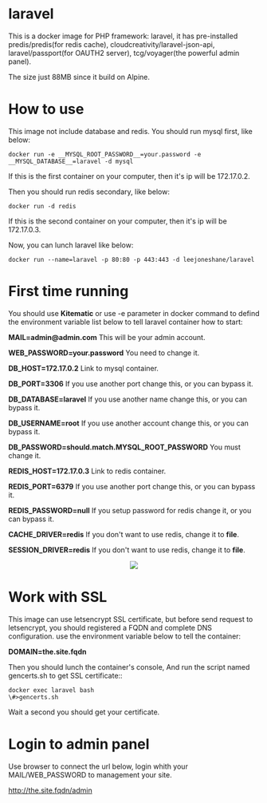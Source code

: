 # laravel
This is a docker image for PHP framework: laravel, it has pre-installed predis/predis(for redis cache), cloudcreativity/laravel-json-api, laravel/passport(for OAUTH2 server), tcg/voyager(the powerful admin panel).

The size just 88MB since it build on Alpine.

# How to use
This image not include database and redis. You should run mysql first, like below:
```
docker run -e __MYSQL_ROOT_PASSWORD__=your.password -e __MYSQL_DATABASE__=laravel -d mysql
```
If this is the first container on your computer, then it's ip will be 172.17.0.2.

Then you should run redis secondary, like below:
```
docker run -d redis
```
If this is the second container on your computer, then it's ip will be 172.17.0.3.

Now, you can lunch laravel like below:
```
docker run --name=laravel -p 80:80 -p 443:443 -d leejoneshane/laravel
```
# First time running

You should use __Kitematic__ or use -e parameter in docker command to defind the environment variable list below to tell laravel container how to start:

__MAIL=admin@admin.com__ This will be your admin account.

__WEB_PASSWORD=your.password__ You need to change it.

__DB_HOST=172.17.0.2__ Link to mysql container.

__DB_PORT=3306__ If you use another port change this, or you can bypass it.

__DB_DATABASE=laravel__ If you use another name change this, or you can bypass it.

__DB_USERNAME=root__ If you use another account change this, or you can bypass it.

__DB_PASSWORD=should.match.MYSQL_ROOT_PASSWORD__ You must change it.

__REDIS_HOST=172.17.0.3__ Link to redis container.

__REDIS_PORT=6379__ If you use another port change this, or you can bypass it.

__REDIS_PASSWORD=null__ If you setup password for redis change it, or you can bypass it.

__CACHE_DRIVER=redis__ If you don't want to use redis, change it to __file__.

__SESSION_DRIVER=redis__ If you don't want to use redis, change it to __file__.

<div align="center">
<img src="https://github.com/leejoneshane/laravel/blob/master/kitematic.png?raw=true">
</div>

# Work with SSL

This image can use letsencrypt SSL certificate, but before send request to letsencrypt, you should registered a FQDN and complete DNS configuration. use the environment variable below to tell the container:

__DOMAIN=the.site.fqdn__

Then you should lunch the container's console, And run the script named gencerts.sh to get SSL certificate::
```
docker exec laravel bash
\#>gencerts.sh
```
Wait a second you should get your certificate.

# Login to admin panel

Use browser to connect the url below, login whith your MAIL/WEB_PASSWORD to management your site.

http://the.site.fqdn/admin
